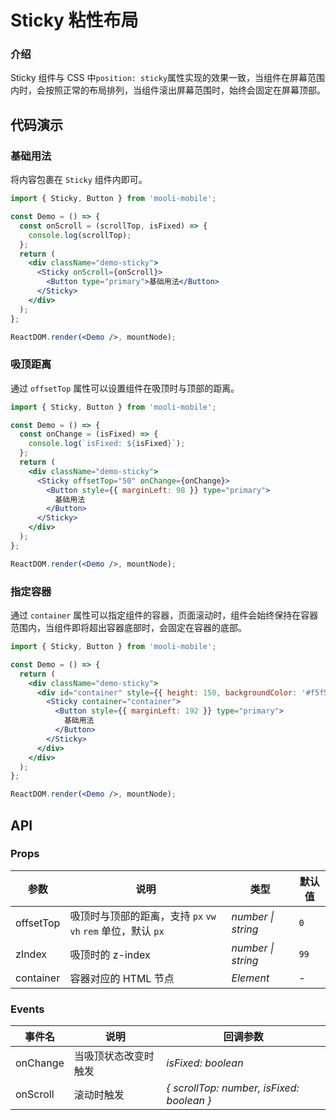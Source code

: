 # Sticky 粘性布局

### 介绍

Sticky 组件与 CSS 中`position: sticky`属性实现的效果一致，当组件在屏幕范围内时，会按照正常的布局排列，当组件滚出屏幕范围时，始终会固定在屏幕顶部。

## 代码演示

### 基础用法

将内容包裹在 `Sticky` 组件内即可。

```jsx
import { Sticky, Button } from 'mooli-mobile';

const Demo = () => {
  const onScroll = (scrollTop, isFixed) => {
    console.log(scrollTop);
  };
  return (
    <div className="demo-sticky">
      <Sticky onScroll={onScroll}>
        <Button type="primary">基础用法</Button>
      </Sticky>
    </div>
  );
};

ReactDOM.render(<Demo />, mountNode);
```

### 吸顶距离

通过 `offsetTop` 属性可以设置组件在吸顶时与顶部的距离。

```jsx
import { Sticky, Button } from 'mooli-mobile';

const Demo = () => {
  const onChange = (isFixed) => {
    console.log(`isFixed: ${isFixed}`);
  };
  return (
    <div className="demo-sticky">
      <Sticky offsetTop="50" onChange={onChange}>
        <Button style={{ marginLeft: 98 }} type="primary">
          基础用法
        </Button>
      </Sticky>
    </div>
  );
};

ReactDOM.render(<Demo />, mountNode);
```

### 指定容器

通过 `container` 属性可以指定组件的容器，页面滚动时，组件会始终保持在容器范围内，当组件即将超出容器底部时，会固定在容器的底部。

```jsx
import { Sticky, Button } from 'mooli-mobile';

const Demo = () => {
  return (
    <div className="demo-sticky">
      <div id="container" style={{ height: 150, backgroundColor: '#f5f5f5' }}>
        <Sticky container="container">
          <Button style={{ marginLeft: 192 }} type="primary">
            基础用法
          </Button>
        </Sticky>
      </div>
    </div>
  );
};

ReactDOM.render(<Demo />, mountNode);
```

## API

### Props

| 参数 | 说明 | 类型 | 默认值 |
| --- | --- | --- | --- |
| offsetTop | 吸顶时与顶部的距离，支持 `px` `vw` `vh` `rem` 单位，默认 `px` | _number \| string_ | `0` |
| zIndex | 吸顶时的 z-index | _number \| string_ | `99` |
| container | 容器对应的 HTML 节点 | _Element_ | - |

### Events

| 事件名   | 说明                 | 回调参数                                  |
| -------- | -------------------- | ----------------------------------------- |
| onChange | 当吸顶状态改变时触发 | _isFixed: boolean_                        |
| onScroll | 滚动时触发           | _{ scrollTop: number, isFixed: boolean }_ |
